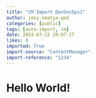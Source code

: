 ```yaml
---
title: "CM Import DevSecOps1"
author: jeny-amatya-qed
categories: [public]
tags: [auto-import, cm]
date: 2024-07-22 20:07:27
likes: 0
imported: True 
import-source: "ContentManager"
import-reference: "1234"
---
```


# Hello World!